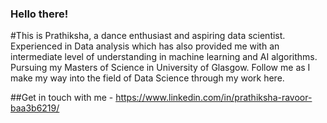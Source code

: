 ### Hello there!

#This is Prathiksha, a dance enthusiast and aspiring data scientist. 
Experienced in Data analysis which has also provided me with an intermediate level of understanding in machine learning and AI algorithms. 
Pursuing my Masters of Science in University of Glasgow. 
Follow me as I make my way into the field of Data Science through my work here. 

##Get in touch with me - https://www.linkedin.com/in/prathiksha-ravoor-baa3b6219/
